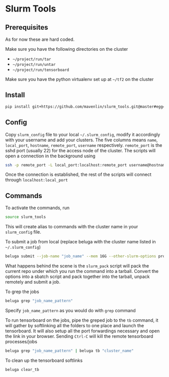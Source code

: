 # Slurm Tools

## Prerequisites

As for now these are hard coded.

Make sure you have the following directories on the cluster
- `~/project/run/tar`
- `~/project/run/untar`
- `~/project/run/tensorboard`

Make sure you have the python virtualenv set up at `~/tf2` on the cluster

## Install

```bash
pip install git+https://github.com/mavenlin/slurm_tools.git@master#egg=slurm_tools
```

## Config

Copy `slurm_config` file to your local `~/.slurm_config`, modify it accordingly with your username and add your clusters.
The five columns means `name`, `local_port`, `hostname`, `remote_port`, `username` respectively. `remote_port` is the sshd port (usually 22) for the access node of the cluster.
The scripts will open a connection in the background using
```bash
ssh -p remote_port -L local_port:localhost:remote_port username@hostname
```
Once the connection is established, the rest of the scripts will connect through `localhost:local_port`

## Commands

To activate the commands, run
```bash
source slurm_tools
```
This will create alias to commands with the cluster name in your `slurm_config` file.


To submit a job from local (replace beluga with the cluster name listed in `~/.slurm_config`)
```bash
beluga submit --job-name "job_name" --mem 16G --other-slurm-options program_to_run --program-options
```
What happens behind the scene is the `slurm_pack` script will pack the current repo under which you run the command into a tarball. Convert the options into a sbatch script and pack together into the tarball, unpack remotely and submit a job.

To grep the jobs
```bash
beluga grep "job_name_pattern"
```
Specify `job_name_pattern` as you would do with `grep` command


To run tensorboard on the jobs, pipe the greped job to the `tb` command,
it will gather by softlinking all the folders to one place and launch the tensorboard.
It will also setup all the port forwardings necessary and open the link in your browser.
Sending `Ctrl-C` will kill the remote tensorboard processes/jobs
```bash
beluga grep "job_name_pattern" | beluga tb "cluster_name"
```

To clean up the tensorboard softlinks
```bash
beluga clear_tb
```
